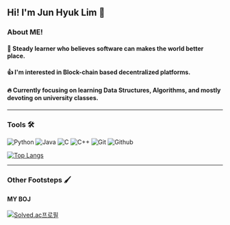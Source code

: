 ## Hi! I'm Jun Hyuk Lim 👋

### About ME!
#### 🌱 Steady learner who believes software can makes the world better place.
#### 👍 I'm interested in Block-chain based decentralized platforms.
#### 🔥 Currently focusing on learning Data Structures, Algorithms, and mostly devoting on university classes.

---

### Tools 🛠

<img alt="Python" src ="https://img.shields.io/badge/Python-3776AB.svg?&style=for-the-badge&logo=Python&logoColor=white"/> <img alt="Java" src ="https://img.shields.io/badge/Java-orange.svg?&style=for-the-badge&logo=Java&logoColor=white"/> <img alt="C" src ="https://img.shields.io/badge/C-yellow.svg?&style=for-the-badge&logo=C&logoColor=white"/> <img alt="C++" src ="https://img.shields.io/badge/C++-blue.svg?style=for-the-badge&logo=c%2B%2B&logoColor=white"/> <img alt="Git" src ="https://img.shields.io/badge/Git-yellow.svg?style=for-the-badge&logo=git&logoColor=white"/> <img alt="Github" src ="https://img.shields.io/badge/Github-limeyellow.svg?style=for-the-badge&logo=github&logoColor=white"/> 

[![Top Langs](https://github-readme-stats.vercel.app/api/top-langs/?username=limjunhyuk97&layout=compact)](https://github.com/anuraghazra/github-readme-stats)


---

### Other Footsteps 🖌

#### MY BOJ

[![Solved.ac프로필](http://mazassumnida.wtf/api/generate_badge?boj=wnsgurl97)](https://solved.ac/profile/wnsgurl97)



